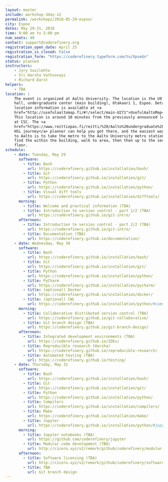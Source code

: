 ```yaml
---
layout: master
include: workshop-3day-v2
permalink: /workshops/2018-05-29-espoo/
city: Espoo
dates: May 29-31, 2018
time: 9:00 am to 5:00 pm
num_seats: 40
contact: support@coderefinery.org
registration_open_date: April 25
registration_is_closed: False
registration_form: "https://coderefinery.typeform.com/to/XpseGn"
status: planned
instructors:
    - Jyry Suvilehto
    - Sri Harsha Vathsavayi
    - Richard Darst
helpers:
    - TBA
location: |
    The event is organized at Aalto University. The location is the U9 lecture
    hall, undergraduate center (main building), Otakaari 1, Espoo. Detailed
    location information is available at <a
    href="http://usefulaaltomap.fi/#!/select/main-U271">UsefulAaltoMap</a>.
    This location is around 10 minutes from the previously announced location
    at CSC. The <a
    href="https://www.reittiopas.fi/reitti/%20/Aalto%20undergraduate%20center,%20U271:%20U9%3A%3A60.187119%2C24.82928">
    HSL journey</a> planner can help you get there, and the easiest way to get
    to Aalto is to take the metro to the Aalto University metro station. To
    find the within the building, walk to area, then then up to the second
    floor.  
schedule:
    - date: Tuesday, May 29
      software:
        - title: Bash
          url: https://coderefinery.github.io/installation/bash/
        - title: Git
          url: https://coderefinery.github.io/installation/git/
        - title: Python
          url: https://coderefinery.github.io/installation/python/
        - title: Visual diff tools
          url: https://coderefinery.github.io/installation/difftools/
      morning:
        - title: Welcome and practical information (TBA)
        - title: Introduction to version control - part 1/2 (TBA)
          url: https://coderefinery.github.io/git-intro/
      afternoon:
        - title: Introduction to version control - part 2/2 (TBA)
          url: https://coderefinery.github.io/git-intro/
        - title: Documentation (TBA)
          url: https://coderefinery.github.io/documentation/
    - date: Wednesday, May 30
      software:
        - title: Bash
          url: https://coderefinery.github.io/installation/bash/
        - title: Git
          url: https://coderefinery.github.io/installation/git/
        - title: Python
          url: https://coderefinery.github.io/installation/python/
        - title: PyCharm
          url: https://coderefinery.github.io/installation/pycharm/
        - title: (optional) Docker
          url: https://coderefinery.github.io/installation/docker/
        - title: (optional) CWL
          url: https://coderefinery.github.io/installation/python/#common-workflow-language-cwl
      morning:
        - title: Collaborative distributed version control (TBA)
          url: https://coderefinery.github.io/git-collaborative/
        - title: Git branch design (TBA)
          url: https://coderefinery.github.io/git-branch-design/
      afternoon:
        - title: Integrated development environments (TBA)
          url: https://coderefinery.github.io/IDEs/
        - title: Reproducible research (Harsha)
          url: https://coderefinery.github.io/reproducible-research/
        - title: Automated testing (TBA)
          url: https://coderefinery.github.io/testing/
    - date: Thursday, May 31
      software:
        - title: Bash
          url: https://coderefinery.github.io/installation/bash/
        - title: Git
          url: https://coderefinery.github.io/installation/git/
        - title: Python
          url: https://coderefinery.github.io/installation/python/
        - title: Compilers
          url: https://coderefinery.github.io/installation/compilers/
        - title: Make
          url: https://coderefinery.github.io/installation/make/
        - title: Jupyter
          url: https://coderefinery.github.io/installation/python/#jupyter
      morning:
        - title: Jupyter notebooks (TBA)
          url: https://github.com/coderefinery/jupyter
        - title: Modular code development (TBA)
          url: http://cicero.xyz/v2/remark/github/coderefinery/modular-code-development/master/talk.md/
      afternoon:
        - title: Software licensing (TBA)
          url: http://cicero.xyz/v2/remark/github/coderefinery/software-licensing/master/talk.md/
        - title: TBA
          url: Git branch design
---
```

